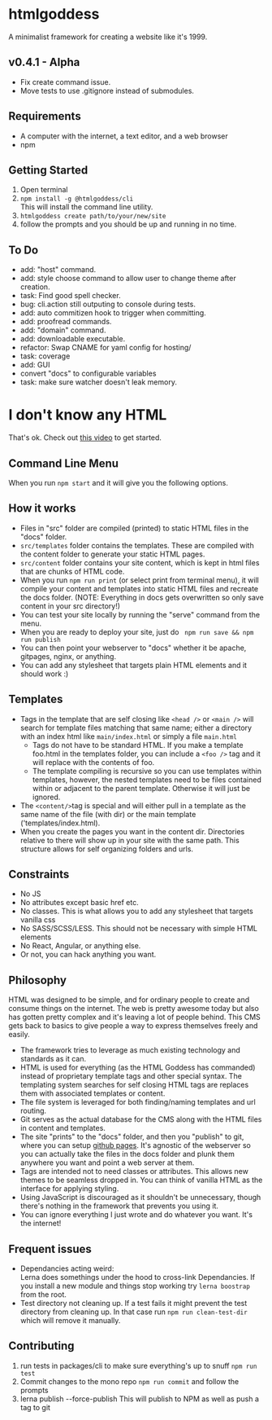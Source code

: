 # htmlgoddess
A minimalist framework for creating a website like it's 1999. 

## v0.4.1 - Alpha 
- Fix create command issue.
- Move tests to use .gitignore instead of submodules. 

## Requirements
- A computer with the internet, a text editor, and a web browser
- npm

## Getting Started
1. Open terminal
1. ``` npm install -g @htmlgoddess/cli ```  
This will install the command line utility. 
1. ``` htmlgoddess create path/to/your/new/site ``` 
1. follow the prompts and you should be up and running in no time.

## To Do
- add: "host" command.
- add: style choose command to allow user to change theme after creation.
- task: Find good spell checker.
- bug: cli.action still outputing to console during tests.
- add: auto commitizen hook to trigger when committing.
- add: proofread commands.
- add: "domain" command.
- add: downloadable executable.
- refactor: Swap CNAME for yaml config for hosting/
- task: coverage
- add: GUI
- convert "docs" to configurable variables
- task: make sure watcher doesn't leak memory.

# I don't know any HTML
That's ok. Check out [this video](https://www.youtube.com/watch?v=3RXlQPkJzCM) to get started.

## Command Line Menu
When you run ``` npm start ``` and it will give you the following options.

## How it works
- Files in "src" folder are compiled (printed) to static HTML files in the "docs" folder. 
- ``` src/templates ``` folder contains the templates. These are compiled with the content folder to generate your static HTML pages.
- ``` src/content ``` folder contains your site content, which is kept in html files that are chunks of HTML code. 
- When you run ``` npm run print ``` (or select print from terminal menu), it will compile your content and templates into static HTML files and recreate the docs folder. (NOTE: Everything in docs gets overwritten so only save content in your src directory!)
- You can test your site locally by running the "serve" command from the menu.
- When you are ready to deploy your site, just do 
``` npm run save && npm run publish```
- You can then point your webserver to "docs" whether it be apache, gitpages, nginx, or anything.
- You can add any stylesheet that targets plain HTML elements and it should work :)

## Templates
- Tags in the template that are self closing like `<head />` or `<main />` will search for template files matching that same name; either a directory with an index html like ```main/index.html``` or simply a file ```main.html```
    - Tags do not have to be standard HTML. If you make a template foo.html in the templates folder, you can include a `` <foo /> `` tag and it will replace with the contents of foo.
    - The template compiling is recursive so you can use templates within templates, however, the nested templates need to be files contained within or adjacent to the parent template. Otherwise it will just be ignored.
- The ```<content/>```tag is special and will either pull in a template as the same name of the file (with dir) or the main template ('templates/index.html).
- When you create the pages you want in the content dir. Directories relative to there will show up in your site with the same path. This structure allows for self organizing folders and urls.

## Constraints
- No JS
- No attributes except basic href etc.
- No classes. This is what allows you to add any stylesheet that targets vanilla css
- No SASS/SCSS/LESS. This should not be necessary with simple HTML elements
- No React, Angular, or anything else.
- Or not, you can hack anything you want.

## Philosophy
HTML was designed to be simple, and for ordinary people to create and consume things on the internet. The web is pretty awesome today but also has gotten pretty complex and it's leaving a lot of people behind. This CMS gets back to basics to give people a way to express themselves freely and easily.

- The framework tries to leverage as much existing technology and standards as it can.
- HTML is used for everything (as the HTML Goddess has commanded) instead of proprietary template tags and other special syntax. The templating system searches for self closing HTML tags are replaces them with associated templates or content.
- The file system is leveraged for both finding/naming templates and url routing.
- Git serves as the actual database for the CMS along with the HTML files in content and templates.
- The site "prints" to the "docs" folder, and then you "publish" to git, where you can setup [github pages](https://pages.github.com/). It's agnostic of the webserver so you can actually take the files in the docs folder and plunk them anywhere you want and point a web server at them.
- Tags are intended not to need classes or attributes. This allows new themes to be seamless dropped in. You can think of vanilla HTML as the interface for applying styling. 
- Using JavaScript is discouraged as it shouldn't be unnecessary, though there's nothing in the framework that prevents you using it. 
- You can ignore everything I just wrote and do whatever you want. It's the internet!


## Frequent issues
- Dependancies acting weird:  
  Lerna does somethings under the hood to cross-link Dependancies. If you install a new module and things stop working try ```lerna boostrap``` from the root.
- Test directory not cleaning up. If a test fails it might prevent the test directory from cleaning up. In that case run ``` npm run clean-test-dir ``` which will remove it manually.

## Contributing
1. run tests in packages/cli to make sure everything's up to snuff
```npm run test``` 
1. Commit changes to the mono repo
``` npm run commit ``` and follow the prompts
1. lerna publish --force-publish
This will publish to NPM as well as push a tag to git

